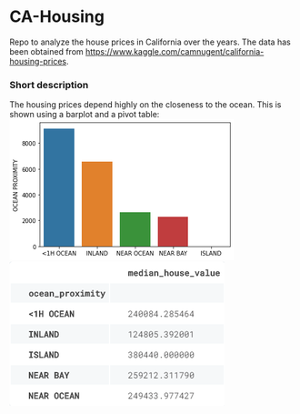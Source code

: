 # CA-Housing
Repo to analyze the house prices in California over the years. The data has been obtained from https://www.kaggle.com/camnugent/california-housing-prices.  
### Short description
The housing prices depend highly on the closeness to the ocean. This is shown using a barplot and a pivot table:  
![prox](proximity.png)  ![ocean](proximity_value.png)
